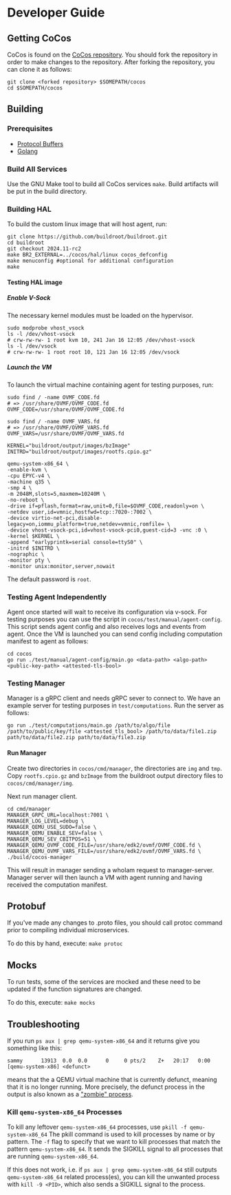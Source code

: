 # Developer Guide

## Getting CoCos

CoCos is found on the [CoCos repository](https://github.com/ultravioletrs/cocos). You should fork the repository in order to make changes to the repository. After forking the repository, you can clone it as follows:

```shell
git clone <forked repository> $SOMEPATH/cocos
cd $SOMEPATH/cocos
```

## Building

### Prerequisites

- [Protocol Buffers](https://grpc.io/docs/languages/go/quickstart/)
- [Golang](https://go.dev/doc/install)

### Build All Services

Use the GNU Make tool to build all CoCos services `make`. Build artifacts will be put in the build directory.

### Building HAL

To build the custom linux image that will host agent, run:

```shell
git clone https://github.com/buildroot/buildroot.git
cd buildroot
git checkout 2024.11-rc2 
make BR2_EXTERNAL=../cocos/hal/linux cocos_defconfig
make menuconfig #optional for additional configuration
make
```

#### Testing HAL image

##### Enable V-Sock

The necessary kernel modules must be loaded on the hypervisor.

```shell
sudo modprobe vhost_vsock
ls -l /dev/vhost-vsock
# crw-rw-rw- 1 root kvm 10, 241 Jan 16 12:05 /dev/vhost-vsock
ls -l /dev/vsock
# crw-rw-rw- 1 root root 10, 121 Jan 16 12:05 /dev/vsock
```

##### Launch the VM

To launch the virtual machine containing agent for testing purposes, run:

```shell
sudo find / -name OVMF_CODE.fd
# => /usr/share/OVMF/OVMF_CODE.fd
OVMF_CODE=/usr/share/OVMF/OVMF_CODE.fd

sudo find / -name OVMF_VARS.fd
# => /usr/share/OVMF/OVMF_VARS.fd
OVMF_VARS=/usr/share/OVMF/OVMF_VARS.fd

KERNEL="buildroot/output/images/bzImage"
INITRD="buildroot/output/images/rootfs.cpio.gz"

qemu-system-x86_64 \
-enable-kvm \
-cpu EPYC-v4 \
-machine q35 \
-smp 4 \
-m 2048M,slots=5,maxmem=10240M \
-no-reboot \
-drive if=pflash,format=raw,unit=0,file=$OVMF_CODE,readonly=on \
-netdev user,id=vmnic,hostfwd=tcp::7020-:7002 \
-device virtio-net-pci,disable-legacy=on,iommu_platform=true,netdev=vmnic,romfile= \
-device vhost-vsock-pci,id=vhost-vsock-pci0,guest-cid=3 -vnc :0 \
-kernel $KERNEL \
-append "earlyprintk=serial console=ttyS0" \
-initrd $INITRD \
-nographic \
-monitor pty \
-monitor unix:monitor,server,nowait
```

The default password is `root`.

### Testing Agent Independently

Agent once started will wait to receive its configuration via v-sock. For testing purposes you can use the script in `cocos/test/manual/agent-config`. This script sends agent config and also receives logs and events from agent. Once the VM is launched you can send config including computation manifest to agent as follows:

```shell
cd cocos
go run ./test/manual/agent-config/main.go <data-path> <algo-path> <public-key-path> <attested-tls-bool>
```

### Testing Manager

Manager is a gRPC client and needs gRPC sever to connect to. We have an example server for testing purposes in `test/computations`. Run the server as follows:

```shell
go run ./test/computations/main.go /path/to/algo/file /path/to/public/key/file <attested_tls_bool> /path/to/data/file1.zip path/to/data/file2.zip path/to/data/file3.zip
```

#### Run Manager

Create two directories in `cocos/cmd/manager`, the directories are `img` and `tmp`.
Copy `rootfs.cpio.gz` and `bzImage` from the buildroot output directory files to `cocos/cmd/manager/img`.

Next run manager client.

```shell
cd cmd/manager
MANAGER_GRPC_URL=localhost:7001 \
MANAGER_LOG_LEVEL=debug \
MANAGER_QEMU_USE_SUDO=false \
MANAGER_QEMU_ENABLE_SEV=false \
MANAGER_QEMU_SEV_CBITPOS=51 \
MANAGER_QEMU_OVMF_CODE_FILE=/usr/share/edk2/ovmf/OVMF_CODE.fd \
MANAGER_QEMU_OVMF_VARS_FILE=/usr/share/edk2/ovmf/OVMF_VARS.fd \
./build/cocos-manager
```

This will result in manager sending a whoIam request to manager-server. Manager server will then launch a VM with agent running and having received the computation manifest.

## Protobuf

If you've made any changes to .proto files, you should call protoc command prior to compiling individual microservices.

To do this by hand, execute:
`make protoc`

## Mocks

To run tests, some of the services are mocked and these need to be updated if the function signatures are changed.

To do this, execute:
`make mocks`

## Troubleshooting

If you run `ps aux | grep qemu-system-x86_64` and it returns give you something like this:

```shell
sammy      13913  0.0  0.0      0     0 pts/2    Z+   20:17   0:00 [qemu-system-x86] <defunct>
```

means that the a QEMU virtual machine that is currently defunct, meaning that it is no longer running. More precisely, the defunct process in the output is also known as a ["zombie" process](https://en.wikipedia.org/wiki/Zombie_process).

### Kill `qemu-system-x86_64` Processes

To kill any leftover `qemu-system-x86_64` processes, use
`pkill -f qemu-system-x86_64`
The pkill command is used to kill processes by name or by pattern. The `-f` flag to specify that we want to kill processes that match the pattern `qemu-system-x86_64`. It sends the SIGKILL signal to all processes that are running `qemu-system-x86_64`.

If this does not work, i.e. if `ps aux | grep qemu-system-x86_64` still outputs `qemu-system-x86_64` related process(es), you can kill the unwanted process with `kill -9 <PID>`, which also sends a SIGKILL signal to the process.
